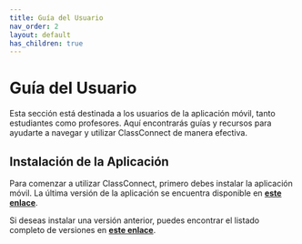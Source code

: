 ```yaml
---
title: Guía del Usuario
nav_order: 2
layout: default
has_children: true
---
```


# Guía del Usuario

Esta sección está destinada a los usuarios de la aplicación móvil, tanto estudiantes como profesores. Aquí encontrarás guías y recursos para ayudarte a navegar y utilizar ClassConnect de manera efectiva.

## Instalación de la Aplicación

Para comenzar a utilizar ClassConnect, primero debes instalar la aplicación móvil. La última versión de la aplicación se encuentra disponible en [**este enlace**](https://drive.google.com/file/d/1ZmYkSWMRQ3O--2QPxqTVxFziv-hLN9pg/view).

Si deseas instalar una versión anterior, puedes encontrar el listado completo de versiones en [**este enlace**](https://drive.google.com/drive/folders/1ZNNe2OGeG5m7FtD-6gwUiyjKAGAuWs5H).
